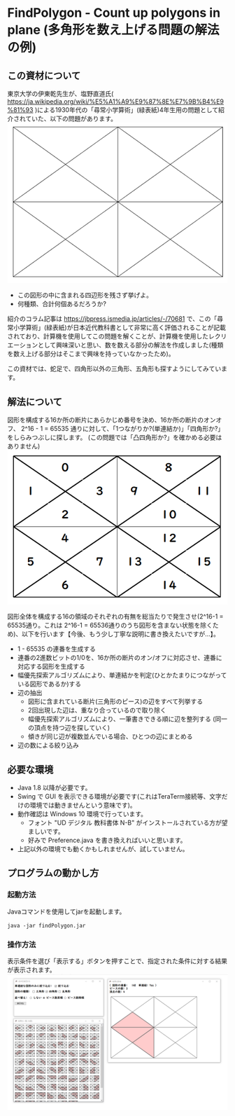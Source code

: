# FindPolygon - Count up polygons in plane (多角形を数え上げる問題の解法の例)
## この資材について
東京大学の伊東乾先生が、塩野直道氏( https://ja.wikipedia.org/wiki/%E5%A1%A9%E9%87%8E%E7%9B%B4%E9%81%93 )による1930年代の「尋常小学算術」(緑表紙)4年生用の問題として紹介されていた、以下の問題があります。
![図1: 問：](/doc/image/fig1.png) 
- この図形の中に含まれる四辺形を残さず挙げよ。
- 何種類、合計何個あるだろうか?

紹介のコラム記事は https://jbpress.ismedia.jp/articles/-/70681 で、この「尋常小学算術」(緑表紙)が日本近代教科書として非常に高く評価されることが記載されており、計算機を使用してこの問題を解くことが、計算機を使用したレクリエーションとして興味深いと思い、数を数える部分の解法を作成しました(種類を数え上げる部分はそこまで興味を持っていなかったため)。

この資材では、蛇足で、四角形以外の三角形、五角形も探すようにしてみています。

## 解法について
図形を構成する16か所の断片にあらかじめ番号を決め、16か所の断片のオンオフ、 2^16 - 1 = 65535 通りに対して、「1つながりか?(単連結か)」「四角形か?」をしらみつぶしに探します。
(この問題では「凸四角形か?」を確かめる必要はありません)
![図2: 図形を構成する16か所の断片にあらかじめ番号を決める](/doc/image/fig2.png) 

図形全体を構成する16の領域のそれぞれの有無を総当たりで発生させ(2^16-1 = 65535通り。これは 2^16-1 = 65536通りのうち図形を含まない状態を除くため)、以下を行います【今後、もう少し丁寧な説明に書き換えたいですが...】。
- 1 - 65535 の連番を生成する
- 連番の2進数ビットの1/0を、16か所の断片のオン/オフに対応させ、連番に対応する図形を生成する
- 幅優先探索アルゴリズムにより、単連結かを判定(ひとかたまりにつながっている図形であるか)する
- 辺の抽出
	- 図形に含まれている断片(三角形のピース)の辺をすべて列挙する
	- 2回出現した辺は、重なり合っているので取り除く
	- 幅優先探索アルゴリズムにより、一筆書きできる順に辺を整列する (同一の頂点を持つ辺を探していく)
	- 傾きが同じ辺が複数並んでいる場合、ひとつの辺にまとめる
- 辺の数による絞り込み

## 必要な環境
- Java 1.8 以降が必要です。
- Swing で GUI を表示できる環境が必要です(これはTeraTerm接続等、文字だけの環境では動きませんという意味です)。
- 動作確認は Windows 10 環境で行っています。
    - フォント "UD デジタル 教科書体 N-B" がインストールされている方が望ましいです。
    - 好みで Preference.java を書き換えればいいと思います。
- 上記以外の環境でも動くかもしれませんが、試していません。

## プログラムの動かし方
### 起動方法
Javaコマンドを使用してjarを起動します。
```
java -jar findPolygon.jar
```

### 操作方法
表示条件を選び「表示する」ボタンを押すことで、指定された条件に対する結果が表示されます。
![図3: 表示されている様子](/doc/image/fig3.png) 

